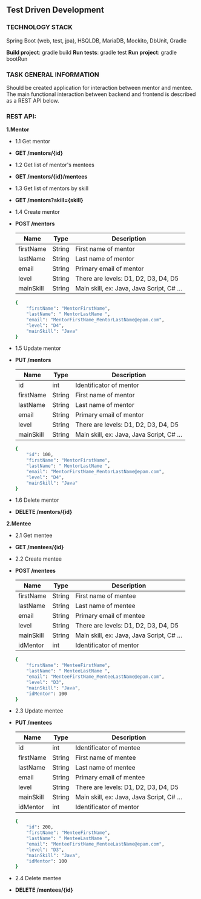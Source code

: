 Test Driven Development
-----------------------
### TECHNOLOGY STACK
Spring Boot (web, test, jpa), HSQLDB, MariaDB, Mockito, DbUnit, Gradle

**Build project**: gradle build
**Run tests**: gradle test
**Run project**: gradle bootRun

### TASK GENERAL INFORMATION
Should be created application for interaction between mentor and mentee. The main functional interaction between backend and frontend is described as a REST API below.

### REST API:

**1.Mentor**
- 1.1 Get mentor
 - **GET /mentors/{id}** 

- 1.2 Get list of mentor's mentees
 - **GET /mentors/{id}/mentees** 
 
- 1.3 Get list of mentors by skill
 - **GET /mentors?skill={skill}**
 
- 1.4 Create mentor
 - **POST /mentors** 

   | Name | Type | Description |
   | ---- | ---- | ----------- |
   | firstName | String | First name of mentor |
   | lastName | String | Last name of mentor |
   | email | String | Primary email of mentor |
   | level | String | There are levels: D1, D2, D3, D4, D5 |
   | mainSkill | String | Main skill, ex: Java, Java Script, C# … |
     
     ```sh
     {
         "firstName": "MentorFirstName",
         "lastName": " MentorLastName ",
         "email": "MentorFirstName_MentorLastName@epam.com",
         "level": "D4",
         "mainSkill": "Java"
     }
     ```

- 1.5 Update mentor
 - **PUT /mentors** 

   | Name | Type | Description |
   | ---- | ---- | ----------- |
   | id | int | Identificator of mentor |
   | firstName | String | First name of mentor |
   | lastName | String | Last name of mentor |
   | email | String | Primary email of mentor |
   | level | String | There are levels: D1, D2, D3, D4, D5 |
   | mainSkill | String | Main skill, ex: Java, Java Script, C# … |
     
     ```sh
     {
         "id": 100,
         "firstName": "MentorFirstName",
         "lastName": " MentorLastName ",
         "email": "MentorFirstName_MentorLastName@epam.com",
         "level": "D4",
         "mainSkill": "Java"
     }
     ```
 
- 1.6 Delete mentor
 - **DELETE /mentors/{id}** 

**2.Mentee**
- 2.1 Get mentee
 - **GET /mentees/{id}** 
 
- 2.2 Create mentee
 - **POST /mentees** 
 
   | Name | Type | Description |
   | ---- | ---- | ----------- |
   | firstName | String | First name of mentee |
   | lastName | String | Last name of mentee |
   | email | String | Primary email of mentee |
   | level | String | There are levels: D1, D2, D3, D4, D5 |
   | mainSkill | String | Main skill, ex: Java, Java Script, C# … |
   | idMentor | int | Identificator of mentor |
     
     ```sh
     {
         "firstName": "MenteeFirstName",
         "lastName": " MenteeLastName ",
         "email": "MenteeFirstName_MenteeLastName@epam.com",
         "level": "D3",
         "mainSkill": "Java",
         "idMentor": 100
     }
     ```

- 2.3 Update mentee
 - **PUT /mentees** 
 
   | Name | Type | Description |
   | ---- | ---- | ----------- |
   | id | int | Identificator of mentee |
   | firstName | String | First name of mentee |
   | lastName | String | Last name of mentee |
   | email | String | Primary email of mentee |
   | level | String | There are levels: D1, D2, D3, D4, D5 |
   | mainSkill | String | Main skill, ex: Java, Java Script, C# … |
   | idMentor | int | Identificator of mentor |
     
     ```sh
     {
         "id": 200,
         "firstName": "MenteeFirstName",
         "lastName": " MenteeLastName ",
         "email": "MenteeFirstName_MenteeLastName@epam.com",
         "level": "D3",
         "mainSkill": "Java",
         "idMentor": 100
     }
     ```
 
- 2.4 Delete mentee
 - **DELETE /mentees/{id}** 

